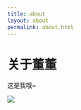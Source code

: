 ```yaml
---
title: about
layout: about
permalink: about.html
---
```


# 关于董董

这是我哦~

![](/images/head/head.jpg)
